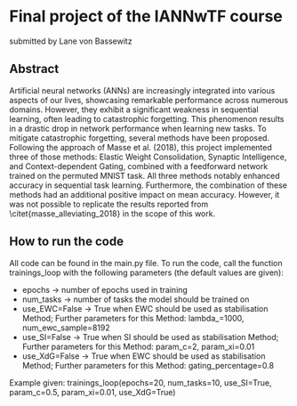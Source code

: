 # Final project of the IANNwTF course 
submitted by Lane von Bassewitz

## Abstract
Artificial neural networks (ANNs) are increasingly integrated into various aspects of our lives, showcasing remarkable performance across numerous domains. 
However, they exhibit a significant weakness in sequential learning, often leading to catastrophic forgetting. 
This phenomenon results in a drastic drop in network performance when learning new tasks. 
To mitigate catastrophic forgetting, several methods have been proposed. Following the approach of Masse et al. (2018), this project implemented three of those methods: Elastic Weight Consolidation, Synaptic Intelligence, and Context-dependent Gating, combined with a feedforward network trained on the permuted MNIST task. 
All three methods notably enhanced accuracy in sequential task learning. 
Furthermore, the combination of these methods had an additional positive impact on mean accuracy. However, it was not possible to replicate the results reported from \citet{masse_alleviating_2018} in the scope of this work.

## How to run the code
All code can be found in the main.py file. To run the code, call the function trainings_loop with the following parameters (the default values are given): 
- epochs -> number of epochs used in training 
- num_tasks -> number of tasks the model should be trained on
- use_EWC=False -> True when EWC should be used as stabilisation Method; Further parameters for this Method: lambda_=1000, num_ewc_sample=8192
- use_SI=False -> True when SI should be used as stabilisation Method; Further parameters for this Method: param_c=2, param_xi=0.01 
- use_XdG=False -> True when EWC should be used as stabilisation Method; Further parameters for this Method: gating_percentage=0.8

Example given: trainings_loop(epochs=20, num_tasks=10, use_SI=True, param_c=0.5, param_xi=0.01, use_XdG=True)
